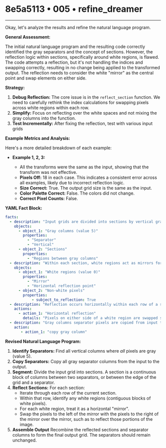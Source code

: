 # 8e5a5113 • 005 • refine_dreamer

---
Okay, let's analyze the results and refine the natural language program.

**General Assessment:**

The initial natural language program and the resulting code correctly identified the gray separators and the concept of sections. However, the reflection logic within sections, specifically around white regions, is flawed. The code attempts a reflection, but it's not handling the indices and swapping correctly, resulting in no change being applied to the transformed output. The reflection needs to consider the white "mirror" as the central point and swap elements on either side.

**Strategy:**

1.  **Debug Reflection:** The core issue is in the `reflect_section` function. We need to carefully rethink the index calculations for swapping pixels across white regions within each row.
2.  **Simplify:** Focus on reflecting over the white spaces and not mixing the gray columns into the function.
3.  **Test Incrementally:** After fixing the reflection, test with various input grids

**Example Metrics and Analysis:**

Here's a more detailed breakdown of each example:

*   **Example 1, 2, 3:**

    *   All the transforms were the same as the input, showing that the transform was not effective.
    *   **Pixels Off:** 18 in each case. This indicates a consistent error across all examples, likely due to incorrect reflection logic.
    *   **Size Correct:** True. The output grid size is the same as the input.
    *   **Color Palette Correct:** False. The colors did not change.
    *  **Correct Pixel Counts:** False.

**YAML Fact Block:**

```yaml
facts:
  - description: "Input grids are divided into sections by vertical gray columns."
    objects:
      - object_1: "Gray columns (value 5)"
        properties:
          - "Separator"
          - "Vertical"
      - object_2: "Sections"
        properties:
          - "Regions between gray columns"
  - description: "Within each section, white regions act as mirrors for reflection."
    objects:
      - object_1: "White regions (value 0)"
        properties:
          - "Mirror"
          - "Horizontal reflection point"
      - object_2: "Non-white pixels"
        properties:
            - subject_to_reflection: True
  - description: "Reflection occurs horizontally within each row of a section."
    actions:
      - action_1: "Horizontal reflection"
        details: "Pixels on either side of a white region are swapped symmetrically."
  - description: "Gray columns separator pixels are copied from input to output"
    action:
       - action_1: "copy gray column"
```

**Revised Natural Language Program:**

1.  **Identify Separators:** Find all vertical columns where *all* pixels are gray (value 5).
2.  **Copy Separators:** Copy all gray separator columns from the input to the output.
3.  **Segment:** Divide the input grid into sections. A section is a continuous block of columns between two separators, or between the edge of the grid and a separator.
4.  **Reflect Sections:** For each section:
    *   Iterate through each row of the current section.
    *   Within that row, identify any white regions (contiguous blocks of white pixels).
    *   For each white region, treat it as a horizontal "mirror".
    *   Swap the pixels to the left of the mirror with the pixels to the right of the mirror over the mirror, such as to reflect those portions of the image.
5. **Assemble Output** Recombine the reflected sections and separator columns to form the final output grid. The separators should remain unchanged.


